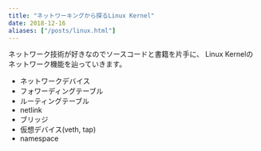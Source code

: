 ```yaml
---
title: "ネットワーキングから探るLinux Kernel"
date: 2018-12-16
aliases: ["/posts/linux.html"]
---
```


ネットワーク技術が好きなのでソースコードと書籍を片手に、
Linux Kernelのネットワーク機能を辿っていきます。

* ネットワークデバイス
* フォワーディングテーブル
* ルーティングテーブル
* netlink
* ブリッジ
* 仮想デバイス(veth, tap)
* namespace

